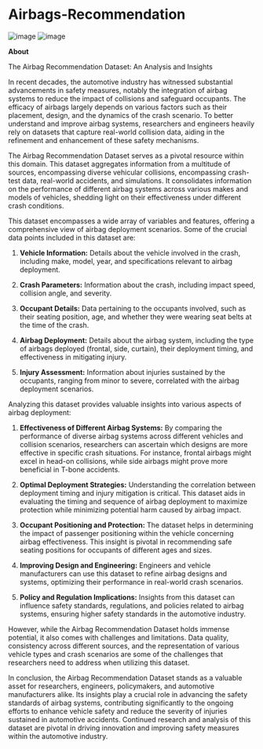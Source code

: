 # Airbags-Recommendation

![image](https://github.com/MainakRepositor/Airbags-Recommendation/assets/64016811/dd41f38c-5b7d-4794-89de-901516282765)
![image](https://github.com/MainakRepositor/Airbags-Recommendation/assets/64016811/49c0c217-7aad-439e-bea3-72661e746c58)

**About**

The Airbag Recommendation Dataset: An Analysis and Insights

In recent decades, the automotive industry has witnessed substantial advancements in safety measures, notably the integration of airbag systems to reduce the impact of collisions and safeguard occupants. The efficacy of airbags largely depends on various factors such as their placement, design, and the dynamics of the crash scenario. To better understand and improve airbag systems, researchers and engineers heavily rely on datasets that capture real-world collision data, aiding in the refinement and enhancement of these safety mechanisms.

The Airbag Recommendation Dataset serves as a pivotal resource within this domain. This dataset aggregates information from a multitude of sources, encompassing diverse vehicular collisions, encompassing crash-test data, real-world accidents, and simulations. It consolidates information on the performance of different airbag systems across various makes and models of vehicles, shedding light on their effectiveness under different crash conditions.

This dataset encompasses a wide array of variables and features, offering a comprehensive view of airbag deployment scenarios. Some of the crucial data points included in this dataset are:

1. **Vehicle Information:** Details about the vehicle involved in the crash, including make, model, year, and specifications relevant to airbag deployment.
  
2. **Crash Parameters:** Information about the crash, including impact speed, collision angle, and severity.

3. **Occupant Details:** Data pertaining to the occupants involved, such as their seating position, age, and whether they were wearing seat belts at the time of the crash.

4. **Airbag Deployment:** Details about the airbag system, including the type of airbags deployed (frontal, side, curtain), their deployment timing, and effectiveness in mitigating injury.

5. **Injury Assessment:** Information about injuries sustained by the occupants, ranging from minor to severe, correlated with the airbag deployment scenarios.

Analyzing this dataset provides valuable insights into various aspects of airbag deployment:

1. **Effectiveness of Different Airbag Systems:** By comparing the performance of diverse airbag systems across different vehicles and collision scenarios, researchers can ascertain which designs are more effective in specific crash situations. For instance, frontal airbags might excel in head-on collisions, while side airbags might prove more beneficial in T-bone accidents.

2. **Optimal Deployment Strategies:** Understanding the correlation between deployment timing and injury mitigation is critical. This dataset aids in evaluating the timing and sequence of airbag deployment to maximize protection while minimizing potential harm caused by airbag impact.

3. **Occupant Positioning and Protection:** The dataset helps in determining the impact of passenger positioning within the vehicle concerning airbag effectiveness. This insight is pivotal in recommending safe seating positions for occupants of different ages and sizes.

4. **Improving Design and Engineering:** Engineers and vehicle manufacturers can use this dataset to refine airbag designs and systems, optimizing their performance in real-world crash scenarios.

5. **Policy and Regulation Implications:** Insights from this dataset can influence safety standards, regulations, and policies related to airbag systems, ensuring higher safety standards in the automotive industry.

However, while the Airbag Recommendation Dataset holds immense potential, it also comes with challenges and limitations. Data quality, consistency across different sources, and the representation of various vehicle types and crash scenarios are some of the challenges that researchers need to address when utilizing this dataset.

In conclusion, the Airbag Recommendation Dataset stands as a valuable asset for researchers, engineers, policymakers, and automotive manufacturers alike. Its insights play a crucial role in advancing the safety standards of airbag systems, contributing significantly to the ongoing efforts to enhance vehicle safety and reduce the severity of injuries sustained in automotive accidents. Continued research and analysis of this dataset are pivotal in driving innovation and improving safety measures within the automotive industry.
